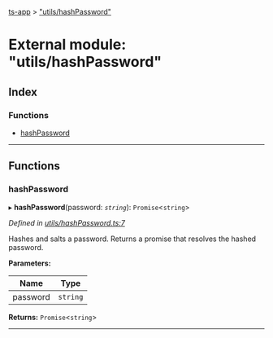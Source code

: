 [ts-app](../README.md) > ["utils/hashPassword"](../modules/_utils_hashpassword_.md)

# External module: "utils/hashPassword"

## Index

### Functions

* [hashPassword](_utils_hashpassword_.md#hashpassword)

---

## Functions

<a id="hashpassword"></a>

###  hashPassword

▸ **hashPassword**(password: *`string`*): `Promise`<`string`>

*Defined in [utils/hashPassword.ts:7](https://github.com/jmeyers91/ts-app/blob/a37a505/src/utils/hashPassword.ts#L7)*

Hashes and salts a password. Returns a promise that resolves the hashed password.

**Parameters:**

| Name | Type |
| ------ | ------ |
| password | `string` |

**Returns:** `Promise`<`string`>

___

